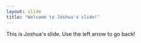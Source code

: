 ```yaml
---
layout: slide
title: "Welcome to Joshua's slide!"
---
```

This is Joshua's slide.
Use the left arrow to go back!